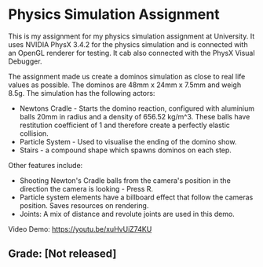 # Physics Simulation Assignment

This is my assignment for my physics simulation assignment at University. It uses NVIDIA PhysX 3.4.2 for the physics simulation and is connected with an OpenGL renderer for testing. It cab also connected with the PhysX Visual Debugger.

The assignment made us create a dominos simulation as close to real life values as possible. The dominos are 48mm x 24mm x 7.5mm and weigh 8.5g. The simulation has the following actors:

 - Newtons Cradle - Starts the domino reaction, configured with aluminium balls 20mm in radius and a density of 656.52 kg/m^3. These balls have restitution coefficient of 1 and therefore create a perfectly elastic collision.
 - Particle System - Used to visualise the ending of the domino show.
 - Stairs - a compound shape which spawns dominos on each step.

Other features include:
 - Shooting Newton's Cradle balls from the camera's position in the direction the camera is looking - Press R.
 - Particle system elements have a billboard effect that follow the cameras position. Saves resources on rendering.
 - Joints: A mix of distance and revolute joints are used in this demo.

Video Demo: https://youtu.be/xuHvUiZ74KU

## Grade: [Not released]
